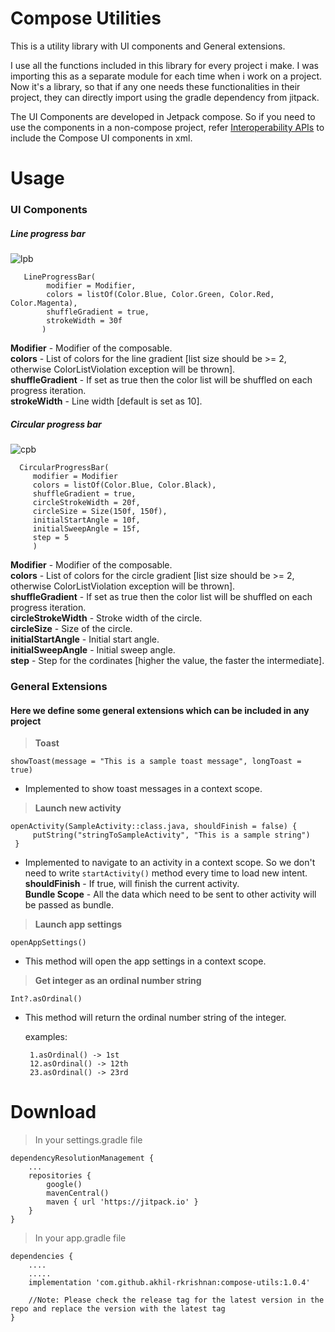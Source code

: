 # Compose Utilities

This is a utility library with UI components and General extensions.

I use all the functions included in this library for every project i make. I was importing this as a separate module for each time when i work on a project. Now it's a library, so that if any one needs these functionalities in their project, they can directly import using the gradle dependency from jitpack.

The UI Components are developed in Jetpack compose. So if you need to use the components in a non-compose project, refer [Interoperability APIs](https://developer.android.com/jetpack/compose/interop/interop-apis) to include the Compose UI components in xml.

# Usage
### UI Components
##### Line progress bar
![lpb](https://user-images.githubusercontent.com/30260853/205038531-180d45cb-1f8c-4573-aa7b-8ef495bb2488.gif)

       LineProgressBar(
            modifier = Modifier,
            colors = listOf(Color.Blue, Color.Green, Color.Red, Color.Magenta),
            shuffleGradient = true,
            strokeWidth = 30f
           )

**Modifier** - Modifier of the composable.\
**colors** - List of colors for the line gradient [list size should be >= 2, otherwise ColorListViolation exception will be thrown].\
**shuffleGradient** - If set as true then the color list will be shuffled on each progress iteration.\
**strokeWidth** - Line width [default is set as 10].

##### Circular progress bar
![cpb](https://user-images.githubusercontent.com/30260853/205042595-a048ce40-1b91-4a27-ba11-05814a081ba3.gif)

      CircularProgressBar(
         modifier = Modifier
         colors = listOf(Color.Blue, Color.Black),
         shuffleGradient = true,
         circleStrokeWidth = 20f,
         circleSize = Size(150f, 150f),
         initialStartAngle = 10f,
         initialSweepAngle = 15f,
         step = 5
         )

**Modifier** - Modifier of the composable.\
**colors** - List of colors for the circle gradient [list size should be >= 2, otherwise ColorListViolation exception will be thrown].\
**shuffleGradient** - If set as true then the color list will be shuffled on each progress iteration.\
**circleStrokeWidth** - Stroke width of the circle.\
**circleSize** - Size of the circle.\
**initialStartAngle** - Initial start angle. \
**initialSweepAngle** - Initial sweep angle. \
**step** - Step for the cordinates [higher the value, the faster the intermediate].


### General Extensions
#### Here we define some general extensions which can be included in any project
> **Toast**
  ```
  showToast(message = "This is a sample toast message", longToast = true)
  ``` 
- Implemented to show toast messages in a context scope.

> **Launch new activity**
 ```
 openActivity(SampleActivity::class.java, shouldFinish = false) { 
      putString("stringToSampleActivity", "This is a sample string")
  }
  ```

- Implemented to navigate to an activity in a context scope. So we don't need to write `startActivity()` method every time to load new intent.\
  **shouldFinish** - If true, will finish the current activity. \
  **Bundle Scope** - All the data which need to be sent to other activity will be passed as bundle.

> **Launch app settings**
 ```
 openAppSettings()
  ```
- This method will open the app settings in a context scope.

> **Get integer as an ordinal number string**
 ```
 Int?.asOrdinal()
  ``` 
- This method will return the ordinal number string of the integer.

  examples:

       1.asOrdinal() -> 1st 
       12.asOrdinal() -> 12th 
       23.asOrdinal() -> 23rd


# Download
> In your settings.gradle file
```
dependencyResolutionManagement {
    ...
    repositories {
        google()
        mavenCentral()
        maven { url 'https://jitpack.io' }    
    }
}
```

> In your app.gradle file
```
dependencies {
    ....
    .....  
    implementation 'com.github.akhil-rkrishnan:compose-utils:1.0.4'
    
    //Note: Please check the release tag for the latest version in the repo and replace the version with the latest tag
}
```

  
